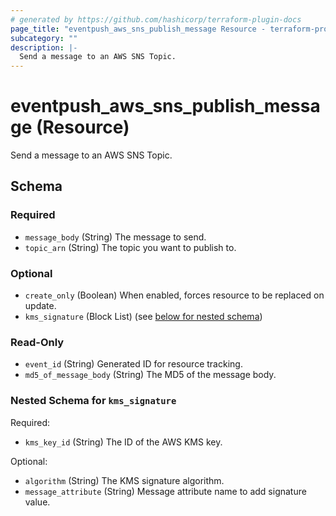 ```yaml
---
# generated by https://github.com/hashicorp/terraform-plugin-docs
page_title: "eventpush_aws_sns_publish_message Resource - terraform-provider-eventpush"
subcategory: ""
description: |-
  Send a message to an AWS SNS Topic.
---
```


# eventpush_aws_sns_publish_message (Resource)

Send a message to an AWS SNS Topic.



<!-- schema generated by tfplugindocs -->
## Schema

### Required

- `message_body` (String) The message to send.
- `topic_arn` (String) The topic you want to publish to.

### Optional

- `create_only` (Boolean) When enabled, forces resource to be replaced on update.
- `kms_signature` (Block List) (see [below for nested schema](#nestedblock--kms_signature))

### Read-Only

- `event_id` (String) Generated ID for resource tracking.
- `md5_of_message_body` (String) The MD5 of the message body.

<a id="nestedblock--kms_signature"></a>
### Nested Schema for `kms_signature`

Required:

- `kms_key_id` (String) The ID of the AWS KMS key.

Optional:

- `algorithm` (String) The KMS signature algorithm.
- `message_attribute` (String) Message attribute name to add signature value.
